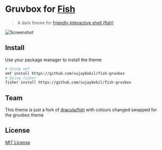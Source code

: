 # Gruvbox for [Fish](http://fishshell.com)

> A dark theme for [friendly interactive shell (fish)](http://fishshell.com)

![Screenshot](./screenshot.png)

## Install

Use your package manager to install the theme

```bash
# Using omf
omf install https://github.com/sujaybokil/fish-gruvbox
# Using fisher
fisher install https://github.com/sujaybokil/fish-gruvbox
```

## Team

This theme is just a fork of [dracula/fish](https://github.com/dracula/fish) with colours changed swapped for the gruvbox theme

## License

[MIT License](./LICENSE)
